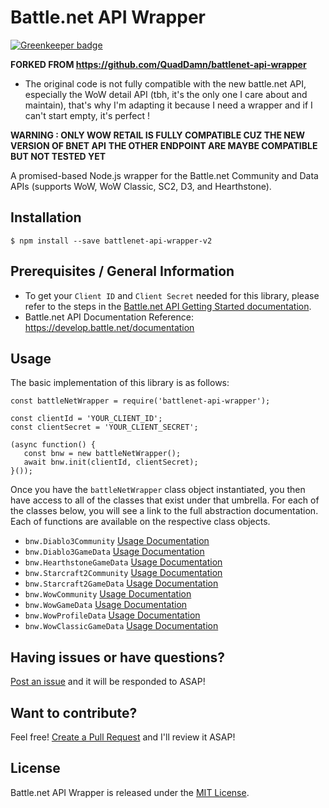 # Battle.net API Wrapper

[![Greenkeeper badge](https://badges.greenkeeper.io/QuadDamn/battlenet-api-wrapper.svg)](https://greenkeeper.io/)

**FORKED FROM https://github.com/QuadDamn/battlenet-api-wrapper**
- The original code is not fully compatible with the new battle.net API, especially the WoW detail API (tbh, it's the only one I care about and maintain), that's why I'm adapting it because I need a wrapper and if I can't start empty, it's perfect !

**WARNING : ONLY WOW RETAIL IS FULLY COMPATIBLE CUZ THE NEW VERSION OF BNET API**
**THE OTHER ENDPOINT ARE MAYBE COMPATIBLE BUT NOT TESTED YET**

A promised-based Node.js wrapper for the Battle.net Community and Data APIs (supports WoW, WoW Classic, SC2, D3, and Hearthstone).

## Installation

`$ npm install --save battlenet-api-wrapper-v2`

## Prerequisites / General Information

- To get your `Client ID` and `Client Secret` needed for this library, please refer to the steps in the [Battle.net API Getting Started documentation](https://develop.battle.net/documentation/guides/getting-started).
- Battle.net API Documentation Reference: https://develop.battle.net/documentation

## Usage

The basic implementation of this library is as follows:

```
const battleNetWrapper = require('battlenet-api-wrapper');  
  
const clientId = 'YOUR_CLIENT_ID';  
const clientSecret = 'YOUR_CLIENT_SECRET';  
  
(async function() {  
   const bnw = new battleNetWrapper();  
   await bnw.init(clientId, clientSecret);
}());  
```

Once you have the `battleNetWrapper` class object instantiated, you then have access to all of the classes
that exist under that umbrella.  For each of the classes below, you will see a link to the full abstraction
documentation.  Each of functions are available on the respective class objects.

- `bnw.Diablo3Community` [Usage Documentation](https://github.com/Eblancho/battlenet-api-wrapper/tree/master/src/d3#diablo-3-community)
- `bnw.Diablo3GameData` [Usage Documentation](https://github.com/Eblancho/battlenet-api-wrapper/tree/master/src/d3#diablo-3-game-data)
- `bnw.HearthstoneGameData` [Usage Documentation](https://github.com/Eblancho/battlenet-api-wrapper/tree/master/src/hearthstone#hearthstone-game-data)
- `bnw.Starcraft2Community` [Usage Documentation](https://github.com/Eblancho/battlenet-api-wrapper/tree/master/src/sc2#starcraft-2-community)
- `bnw.Starcraft2GameData` [Usage Documentation](https://github.com/Eblancho/battlenet-api-wrapper/tree/master/src/sc2#starcraft-2-game-data)
- `bnw.WowCommunity` [Usage Documentation](https://github.com/Eblancho/battlenet-api-wrapper/tree/master/src/wow#wow-community)
- `bnw.WowGameData` [Usage Documentation](https://github.com/Eblancho/battlenet-api-wrapper/tree/master/src/wow#wow-game-data)
- `bnw.WowProfileData` [Usage Documentation](https://github.com/Eblancho/battlenet-api-wrapper/tree/master/src/wow#wow-profile-data)
- `bnw.WowClassicGameData` [Usage Documentation](https://github.com/Eblancho/battlenet-api-wrapper/tree/master/src/wowClassic#wow-classic-game-data)

## Having issues or have questions?

[Post an issue](https://github.com/Eblancho/battlenet-api-wrapper/issues) and it will be responded to ASAP!

## Want to contribute?

Feel free!  [Create a Pull Request](https://github.com/Eblancho/battlenet-api-wrapper/pulls) and I'll review it ASAP!

## License

Battle.net API Wrapper is released under the  [MIT License](https://opensource.org/licenses/MIT).
